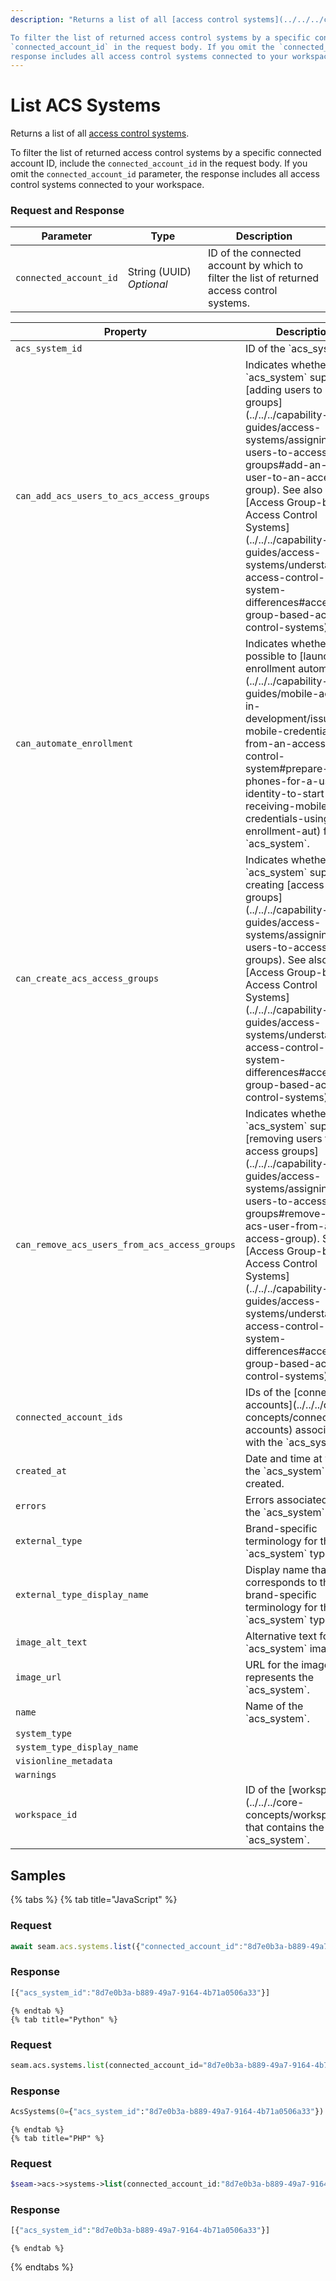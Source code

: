 ```yaml
---
description: "Returns a list of all [access control systems](../../../capability-guides/access-systems).

To filter the list of returned access control systems by a specific connected account ID, include the 
`connected_account_id` in the request body. If you omit the `connected_account_id` parameter, the 
response includes all access control systems connected to your workspace."
---
```


# List ACS Systems

Returns a list of all [access control systems](../../../capability-guides/access-systems).

To filter the list of returned access control systems by a specific connected account ID, include the 
`connected_account_id` in the request body. If you omit the `connected_account_id` parameter, the 
response includes all access control systems connected to your workspace.

### Request and Response

<table>
  <thead>
    <tr>
      <th>Parameter</th>
      <th width='112.33333333333331'>Type</th>
      <th>Description</th>
    </tr>
  </thead>
  <tbody>
      <tr>
        <td><code>connected_account_id</code></td>
        <td>String (UUID)<br /><em>Optional</em></td>
        <td>ID of the connected account by which to filter the list of returned access control systems.</td>
      </tr>
  </tbody>
</table>


<table>
  <thead>
    <tr>
      <th width="310">Property</th>
      <th>Description</th>
    </tr>
  </thead>
  <tbody>
      <tr>
        <td><code>acs_system_id</code></td>
        <td>ID of the `acs_system`.</td>
      </tr>
      <tr>
        <td><code>can_add_acs_users_to_acs_access_groups</code></td>
        <td>Indicates whether the `acs_system` supports [adding users to access groups](../../../capability-guides/access-systems/assigning-users-to-access-groups#add-an-acs-user-to-an-access-group). See also [Access Group-based Access Control Systems](../../../capability-guides/access-systems/understanding-access-control-system-differences#access-group-based-access-control-systems).</td>
      </tr>
      <tr>
        <td><code>can_automate_enrollment</code></td>
        <td>Indicates whether it is possible to [launch enrollment automations](../../../capability-guides/mobile-access-in-development/issuing-mobile-credentials-from-an-access-control-system#prepare-the-phones-for-a-user-identity-to-start-receiving-mobile-credentials-using-an-enrollment-aut) for the `acs_system`.</td>
      </tr>
      <tr>
        <td><code>can_create_acs_access_groups</code></td>
        <td>Indicates whether the `acs_system` supports creating [access groups](../../../capability-guides/access-systems/assigning-users-to-access-groups). See also [Access Group-based Access Control Systems](../../../capability-guides/access-systems/understanding-access-control-system-differences#access-group-based-access-control-systems).</td>
      </tr>
      <tr>
        <td><code>can_remove_acs_users_from_acs_access_groups</code></td>
        <td>Indicates whether the `acs_system` supports [removing users from access groups](../../../capability-guides/access-systems/assigning-users-to-access-groups#remove-an-acs-user-from-an-access-group). See also [Access Group-based Access Control Systems](../../../capability-guides/access-systems/understanding-access-control-system-differences#access-group-based-access-control-systems).</td>
      </tr>
      <tr>
        <td><code>connected_account_ids</code></td>
        <td>IDs of the [connected accounts](../../../core-concepts/connected-accounts) associated with the `acs_system`.</td>
      </tr>
      <tr>
        <td><code>created_at</code></td>
        <td>Date and time at which the `acs_system` was created.</td>
      </tr>
      <tr>
        <td><code>errors</code></td>
        <td>Errors associated with the `acs_system`.</td>
      </tr>
      <tr>
        <td><code>external_type</code></td>
        <td>Brand-specific terminology for the `acs_system` type.</td>
      </tr>
      <tr>
        <td><code>external_type_display_name</code></td>
        <td>Display name that corresponds to the brand-specific terminology for the `acs_system` type.</td>
      </tr>
      <tr>
        <td><code>image_alt_text</code></td>
        <td>Alternative text for the `acs_system` image.</td>
      </tr>
      <tr>
        <td><code>image_url</code></td>
        <td>URL for the image that represents the `acs_system`.</td>
      </tr>
      <tr>
        <td><code>name</code></td>
        <td>Name of the `acs_system`.</td>
      </tr>
      <tr>
        <td><code>system_type</code></td>
        <td></td>
      </tr>
      <tr>
        <td><code>system_type_display_name</code></td>
        <td></td>
      </tr>
      <tr>
        <td><code>visionline_metadata</code></td>
        <td></td>
      </tr>
      <tr>
        <td><code>warnings</code></td>
        <td></td>
      </tr>
      <tr>
        <td><code>workspace_id</code></td>
        <td>ID of the [workspace](../../../core-concepts/workspaces) that contains the `acs_system`.</td>
      </tr>
  </tbody>
</table>

## Samples

{% tabs %}
    {% tab title="JavaScript" %}
  ### Request
  ```javascript
  await seam.acs.systems.list({"connected_account_id":"8d7e0b3a-b889-49a7-9164-4b71a0506a33"})
  ```

  ### Response
  ```javascript
  [{"acs_system_id":"8d7e0b3a-b889-49a7-9164-4b71a0506a33"}]
  ```
    {% endtab %}
    {% tab title="Python" %}
  ### Request
  ```python
  seam.acs.systems.list(connected_account_id="8d7e0b3a-b889-49a7-9164-4b71a0506a33")
  ```

  ### Response
  ```python
  AcsSystems(0={"acs_system_id":"8d7e0b3a-b889-49a7-9164-4b71a0506a33"})
  ```
    {% endtab %}
    {% tab title="PHP" %}
  ### Request
  ```php
  $seam->acs->systems->list(connected_account_id:"8d7e0b3a-b889-49a7-9164-4b71a0506a33")
  ```

  ### Response
  ```php
  [{"acs_system_id":"8d7e0b3a-b889-49a7-9164-4b71a0506a33"}]
  ```
    {% endtab %}
{% endtabs %}
